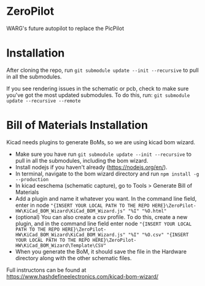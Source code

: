 # ZeroPilot
WARG's future autopilot to replace the PicPilot

# Installation

After cloning the repo, run `git submodule update --init --recursive` to pull in all the submodules.

If you see rendering issues in the schematic or pcb, check to make sure you've got the most updated submodules. To do this, run: `git submodule update --recursive --remote`

# Bill of Materials Installation

Kicad needs plugins to generate BoMs, so we are using kicad bom wizard.

- Make sure you have run `git submodule update --init --recursive` to pull in all the submodules, including the bom wizard.
- Install nodejs if you haven't already (https://nodejs.org/en/).
- In terminal, navigate to the bom wizard directory and run `npm install -g --production`
- In kicad eeschema (schematic capture), go to Tools > Generate Bill of Materials
- Add a plugin and name it whatever you want. In the command line field, enter in node `"{INSERT YOUR LOCAL PATH TO THE REPO HERE}\ZeroPilot-HW\KiCad_BOM_Wizard\KiCad_BOM_Wizard.js" "%I" "%O.html"`
- (optional) You can also create a csv profile. To do this, create a new plugin, and in the command line field enter node `"{INSERT YOUR LOCAL PATH TO THE REPO HERE}\ZeroPilot-HW\KiCad_BOM_Wizard\KiCad_BOM_Wizard.js" "%I" "%O.csv" "{INSERT YOUR LOCAL PATH TO THE REPO HERE}\ZeroPilot-HW\KiCad_BOM_Wizard\Template\CSV"`
- When you generate the BoM, it should save the file in the Hardware directory along with the other schematic files.

Full instructons can be found at https://www.hashdefineelectronics.com/kicad-bom-wizard/


